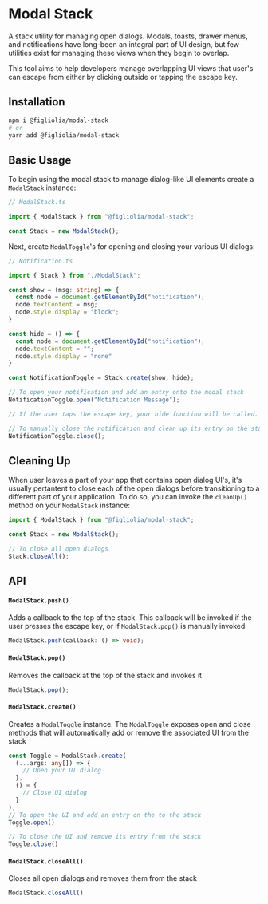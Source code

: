 # Modal Stack
A stack utility for managing open dialogs. Modals, toasts, drawer menus, and notifications have long-been an integral part of UI design, but few utilities exist for managing these views when they begin to overlap.

This tool aims to help developers manage overlapping UI views that user's can escape from either by clicking outside or tapping the escape key.

## Installation
```bash
npm i @figliolia/modal-stack
# or
yarn add @figliolia/modal-stack
```

## Basic Usage 
To begin using the modal stack to manage dialog-like UI elements create a `ModalStack` instance:
```typescript
// ModalStack.ts

import { ModalStack } from "@figliolia/modal-stack";

const Stack = new ModalStack();
```
Next, create `ModalToggle`'s for opening and closing your various UI dialogs:
```typescript
// Notification.ts

import { Stack } from "./ModalStack";

const show = (msg: string) => {
  const node = document.getElementById("notification");
  node.textContent = msg;
  node.style.display = "block";
}

const hide = () => {
  const node = document.getElementById("notification");
  node.textContent = "";
  node.style.display = "none"
}

const NotificationToggle = Stack.create(show, hide);

// To open your notification and add an entry onto the modal stack
NotificationToggle.open("Notification Message");

// If the user taps the escape key, your hide function will be called. When there are multiple entries or notifications on the stack, only the hide function for the top-most entry will be called each time the escape key is pressed

// To manually close the notification and clean up its entry on the stack
NotificationToggle.close();
```

## Cleaning Up
When user leaves a part of your app that contains open dialog UI's, it's usually pertantent to close each of the open dialogs before transitioning to a different part of your application. To do so, you can invoke the `cleanUp()` method on your `ModalStack` instance:

```typescript
import { ModalStack } from "@figliolia/modal-stack";

const Stack = new ModalStack();

// To close all open dialogs
Stack.closeAll();
```

## API
#### `ModalStack.push()`
Adds a callback to the top of the stack. This callback will be invoked if the user presses the escape key, or if `ModalStack.pop()` is manually invoked
```typescript
ModalStack.push(callback: () => void);
```

#### `ModalStack.pop()`
Removes the callback at the top of the stack and invokes it
```typescript
ModalStack.pop();
```
#### `ModalStack.create()`
Creates a `ModalToggle` instance. The `ModalToggle` exposes open and close methods that will automatically add or remove the associated UI from the stack
```typescript
const Toggle = ModalStack.create(
  (...args: any[]) => {
    // Open your UI dialog
  }, 
  () = {
    // Close UI dialog
  }
);
// To open the UI and add an entry on the to the stack
Toggle.open() 

// To close the UI and remove its entry from the stack
Toggle.close() 
```

#### `ModalStack.closeAll()`
Closes all open dialogs and removes them from the stack
```typescript
ModalStack.closeAll()
```